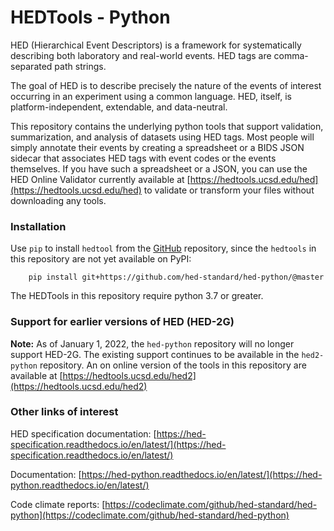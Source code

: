 # HEDTools - Python
HED (Hierarchical Event Descriptors) is a framework for systematically describing
both laboratory and real-world events.
HED tags are comma-separated path strings.
 
The goal of HED is to describe precisely the nature of the events of interest
occurring in an experiment using a common language.
HED, itself, is platform-independent, extendable, and data-neutral. 

This repository contains the underlying python tools that support validation,
summarization, and analysis of datasets using HED tags.
Most people will simply annotate their events by creating a spreadsheet
or a BIDS JSON sidecar that associates HED tags with event codes or the events themselves.
If you have such a spreadsheet or a JSON, 
you can use the HED Online Validator currently available at 
[https://hedtools.ucsd.edu/hed](https://hedtools.ucsd.edu/hed) to validate or transform
your files without downloading any tools.

### Installation
Use `pip` to install `hedtool` from the 
[GitHub](https://github.com/hed-standard/hed-python) repository,
since the `hedtools` in this repository are not yet available on PyPI:

   ```
       pip install git+https://github.com/hed-standard/hed-python/@master
   ```

The HEDTools in this repository require python 3.7 or greater.

### Support for earlier versions of HED (HED-2G)

**Note:** As of January 1, 2022, the `hed-python` repository will no longer support HED-2G. 
The existing support continues to be available in the `hed2-python` repository.
An on online version of the tools in this repository are available at 
[https://hedtools.ucsd.edu/hed2](https://hedtools.ucsd.edu/hed2)


### Other links of interest

HED specification documentation: [https://hed-specification.readthedocs.io/en/latest/](https://hed-specification.readthedocs.io/en/latest/)

Documentation: [https://hed-python.readthedocs.io/en/latest/](https://hed-python.readthedocs.io/en/latest/)

Code climate reports: [https://codeclimate.com/github/hed-standard/hed-python](https://codeclimate.com/github/hed-standard/hed-python)